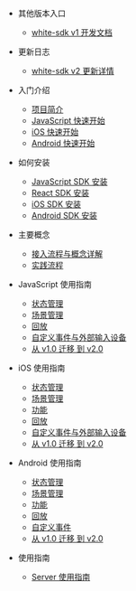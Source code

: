 * 其他版本入口
  * [white-sdk v1 开发文档](/zh-CN/v1/README.md)

* 更新日志
  * [white-sdk v2 更新详情](/zh-CN/v2/release-node.md)

* 入门介绍
  * [项目简介](/zh-CN/v2/introduction.md)
  * [JavaScript 快速开始](/zh-CN/v2/js-quickstart.md)
  * [iOS 快速开始](/zh-CN/v2/ios-quickstart.md)
  * [Android 快速开始](/zh-CN/v2/android-quickstart.md)

* 如何安装
  * [JavaScript SDK 安装](/zh-CN/v2/js-sdk-install.md)
  * [React SDK 安装](/zh-CN/v2/react-sdk-intsall.md)
  * [iOS SDK 安装](/zh-CN/v2/ios-sdk-install.md)
  * [Android SDK 安装](/zh-CN/v2/android-sdk-install.md)

* 主要概念
  * [接入流程与概念详解](/zh-CN/v2/concept.md)
  * [实践流程](/zh-CN/v2/process.md)

* JavaScript 使用指南
  * [状态管理](/zh-CN/v2/js-details/state-api.md)
  * [场景管理](/zh-CN/v2/js-details/scenes-api.md)
  * [回放](/zh-CN/v2/js-details/replay-api.md)
  * [自定义事件与外部输入设备](/zh-CN/v2/js-details/events.md)
  * [从 v1.0 迁移 到 v2.0](/zh-CN/v2/js-details/migrate-from-v1.md)
  
* iOS 使用指南
    * [状态管理](/zh-CN/v2/ios-details/state.md)
    * [场景管理](/zh-CN/v2/ios-details/scene.md)
    * [功能](zh-CN/v2/ios-details/feature.md)
    * [回放](zh-CN/v2/ios-details/replay.md)
    * [自定义事件与外部输入设备](/zh-CN/v2/ios-details/events.md)
    * [从 v1.0 迁移 到 v2.0](/zh-CN/v2/ios-details/v2migration.md)

* Android 使用指南
    * [状态管理](/zh-CN/v2/android-details/state.md)
    * [场景管理](/zh-CN/v2/android-details/scene.md)
    * [功能](zh-CN/v2/android-details/feature.md)
    * [回放](zh-CN/v2/android-details/replay.md)
    * [自定义事件](/zh-CN/v2/android-details/events.md)
    * [从 v1.0 迁移 到 v2.0](/zh-CN/v2/android-details/v2migration.md)

* 使用指南
  * [Server 使用指南](/zh-CN/v2/server-detail-api.md)